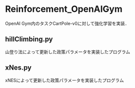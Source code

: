 # Reinforcement_OpenAIGym

OpenAI Gym内のタスクCartPole-v0に対して強化学習を実装．

## hillClimbing.py
山登り法によって更新した政策パラメータを実装したプログラム

## xNes.py
xNESによって更新した政策パラメータを実装したプログラム
